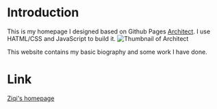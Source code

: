 # Introduction
This is my homepage I designed based on Github Pages [Architect](http://pages-themes.github.io/architect). I use HATML/CSS and JavaScript to build it. 
![Thumbnail of Architect](thumbnail.png)

This website contains my basic biography and some work I have done.

# Link
[Ziqi's homepage](ziqi-zhang.github.io)
